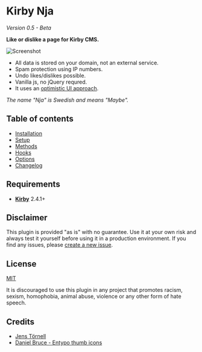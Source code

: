 # Kirby Nja

*Version 0.5 - Beta*

**Like or dislike a page for Kirby CMS.**

![Screenshot](docs/screenshot3.gif)

- All data is stored on your domain, not an external service.
- Spam protection using IP numbers.
- Undo likes/dislikes possible.
- Vanilla js, no jQuery requred.
- It uses an [optimistic UI approach](https://www.smashingmagazine.com/2016/11/true-lies-of-optimistic-user-interfaces/).

*The name "Nja" is Swedish and means "Maybe".*

## Table of contents

- [Installation](docs/installation.md)
- [Setup](docs/setup.md)
- [Methods](docs/methods.md)
- [Hooks](docs/hooks.md)
- [Options](docs/options.md)
- [Changelog](docs/changelog.md)

## Requirements

- [**Kirby**](https://getkirby.com/) 2.4.1+

## Disclaimer

This plugin is provided "as is" with no guarantee. Use it at your own risk and always test it yourself before using it in a production environment. If you find any issues, please [create a new issue](https://github.com/jenstornell/kirby-nja/issues/new).

## License

[MIT](https://opensource.org/licenses/MIT)

It is discouraged to use this plugin in any project that promotes racism, sexism, homophobia, animal abuse, violence or any other form of hate speech.

## Credits

- [Jens Törnell](https://github.com/jenstornell)
- [Daniel Bruce - Entypo thumb icons](http://www.entypo.com)